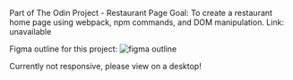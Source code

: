 Part of The Odin Project - Restaurant Page
Goal: To create a restaurant home page using webpack, npm commands, and DOM manipulation.
Link: unavailable

Figma outline for this project:
![figma outline](https://github.com/cstim240/restaurant_page/assets/75660907/1c9441ae-852c-4793-842a-81a189374658)

Currently not responsive, please view on a desktop!
